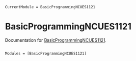 ```@meta
CurrentModule = BasicProgrammingNCUES1121
```

# BasicProgrammingNCUES1121

Documentation for [BasicProgrammingNCUES1121](https://github.com/okatsn/BasicProgramming-NCUES-112-1).

```@index
```

```@autodocs
Modules = [BasicProgrammingNCUES1121]
```

